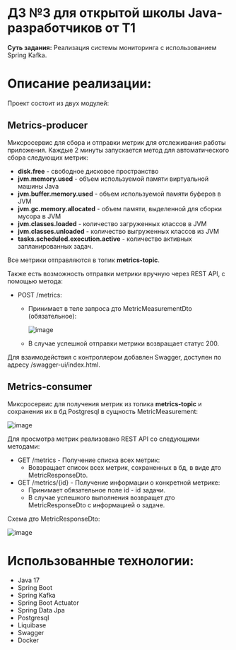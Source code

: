 # ДЗ №3 для открытой школы Java-разработчиков от T1
**Суть задания:**  Реализация системы мониторинга с использованием Spring Kafka.
# Описание реализации:
Проект состоит из двух модулей:

## Metrics-producer

Миксросервис для сбора и отправки метрик для отслеживания работы приложения. Каждые 2 минуты запускается метод для автоматического сбора следующих метрик:
* **disk.free** - свободное дисковое пространство
* **jvm.memory.used** - объем используемой памяти виртуальной машины Java
* **jvm.buffer.memory.used** - объем используемой памяти буферов в JVM
* **jvm.gc.memory.allocated** - объем памяти, выделенной для сборки мусора в JVM
* **jvm.classes.loaded** - количество загруженных классов в JVM
* **jvm.classes.unloaded** - количество выгруженных классов из JVM
* **tasks.scheduled.execution.active** - количество активных запланированных задач.

Все метрики отправляются в топик **metrics-topic**.

Также есть возможность отправки метрики вручную через REST API, с помощью метода:
* POST /metrics:
  - Принимает в теле запроса дто MetricMeasurementDto (обязательное):
    
    ![image](https://github.com/devkabezrooki/t1-kafka/assets/49373926/f8a075cf-1820-44f8-8309-4653507e7561)

  - В случае успешной отправки метрики возвращает статус 200.

Для взаимодействия с контроллером добавлен Swagger, доступен по адресу /swagger-ui/index.html.

## Metrics-consumer

Миксросервис для получения метрик из топика **metrics-topic** и сохранения их в бд Postgresql в сущность MetricMeasurement:

![image](https://github.com/devkabezrooki/t1-kafka/assets/49373926/37a5f0ea-4589-4f8d-a890-7c62bd88eff0)

Для просмотра метрик реализовано REST API со следующими методами:
* GET /metrics - Получение списка всех метрик:
  - Вовзращает список всех метрик, сохраненных в бд, в виде дто MetricResponseDto.
* GET /metrics/{id} - Получение информации о конкретной метрике:
  - Принимает обязательное поле id - id задачи.
  - В случае успешного выполнения возвращет дто MetricResponseDto с информацией о задаче.
 
Схема дто MetricResponseDto:

![image](https://github.com/devkabezrooki/t1-kafka/assets/49373926/f74d7f38-665b-4600-b9c4-f3853cf4d4fd)

# Использованные технологии:
* Java 17
* Spring Boot
* Spring Kafka
* Spring Boot Actuator
* Spring Data Jpa
* Postgresql
* Liquibase
* Swagger
* Docker
